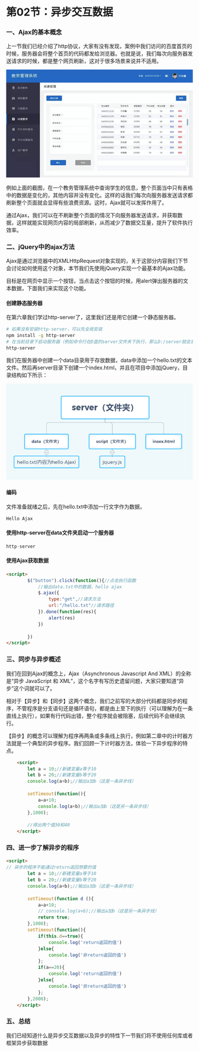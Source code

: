 # 第02节：异步交互数据

### 一、Ajax的基本概念

上一节我们已经介绍了http协议，大家有没有发现，案例中我们访问的百度首页的时候，服务器会将整个首页的代码都发给浏览器。也就是说，我们每次向服务器发送请求的时候，都是整个网页刷新，这对于很多场景来说并不适用。

![教务管理系统示意图](../../images/08_02teach.jpg)

例如上面的截图，在一个教务管理系统中查询学生的信息，整个页面当中只有表格中的数据是变化的，其他内容并没有变化。这样的话我们每次向服务器发送请求都刷新整个页面就会显得有些浪费资源。这时，Ajax就可以发挥作用了。

通过Ajax，我们可以在不刷新整个页面的情况下向服务器发送请求，并获取数据，这样就能实现网页内容的局部刷新，从而减少了数据交互量，提升了软件执行效率。

### 二、jQuery中的ajax方法

Ajax是通过浏览器中的XMLHttpRequest对象实现的，关于这部分内容我们下节会讨论如何使用这个对象，本节我们先使用jQuery实现一个最基本的Ajax功能。

目标是在网页中显示一个按钮，当点击这个按钮的时候，用alert弹出服务器的文本数据，下面我们来实现这个功能。

#### 创建静态服务器

在第六章我们学过http-server了，这里我们还是用它创建一个静态服务器。

``` bash
# 如果没有安装http-server，可以先全局安装
npm install -g http-server
# 在当前目录下启动服务器（例如命令行在D盘的server文件夹下执行，那么D:/server就会变成静态文件服务器目录）
http-server
```

我们在服务器中创建一个data目录用于存放数据，data中添加一个hello.txt的文本文件。然后再server目录下创建一个index.html，并且在项目中添加jQuery，目录结构如下所示：

![思维导图](../../images/0802_Mindmap.png)

#### 编码

文件准备就绪之后，先在hello.txt中添加一行文字作为数据，

``` txt
Hello Ajax
```

#### 使用http-server在data文件夹启动一个服务器

``` node.js
http-server
```

#### 使用Ajax获取数据
``` html
<script>
        $("button").click(function(){//点击执行函数
            //输出data.txt中的数据，hello ajax
            $.ajax({
                type:"get",//请求方法
                url:"/hello.txt"//请求路径
            }).done(function(res){
                alert(res)
            })

        })
</script>
```


### 三、同步与异步概述

我们在回到Ajax的概念上，Ajax（Asynchronous Javascript And XML）的全称是“异步 JavaScript 和 XML”，这个名字有写历史遗留问题，大家只要知道“异步”这个词就可以了。

相对于【异步】和【同步】这两个概念，我们之前写的大部分代码都是同步的程序，不管程序是分支语句还是循环语句，都是由上至下的执行（可以理解为在一条直线上执行），如果有行代码出错，整个程序就会被阻塞，后续代码不会继续执行。

【异步】的概念可以理解为程序再两条或多条线上执行，例如第二章中的计时器方法就是一个典型的异步程序。我们回顾一下计时器方法，体验一下异步程序的特点。

``` html
    <script>
        let a = 10;//新建变量a等于10
        let b = 20;//新建变量b等于20
        console.log(a+b);//输出a加b（这是一条异步线）
        
        setTimeout(function(){
            a=a+10;
            console.log(a+b);//输出a加b（这是另一条异步线）
        },1000);
        
        //得出两个值30和40
    </script>

```

### 四、进一步了解异步的程序

``` html
<script>
// 异步的程序不能通过return返回想要的值
        let a = 10;//新建变量a等于10
        let b = 20;//新建变量b等于20
        console.log(a+b);//输出a加b（这是一条异步线）
        
        setTimeout(function d (){
            a=a+10;
            // console.log(a+b);//输出a加b（这是另一条异步线）
            return true;
        },1000);
        setTimeout(function(){
            if(this.d==true){
                console.log('return返回的值')
            }else{
                console.log('非return返回的值')
            };
            if(a==20){
                console.log('return返回的值')
            }else{
                console.log('非return返回的值')
            };
        },2000);
    </script>
```
### 五、总结

我们已经知道什么是异步交互数据以及异步的特性下一节我们将不使用任何库或者框架异步获取数据
